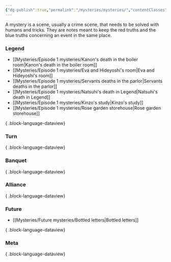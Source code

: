 ```yaml
---
{"dg-publish":true,"permalink":"/mysteries/mysteries/","contentClasses":"center-headings red-truth red-links blue-truth","created":"2025-03-31T18:55:49.544+02:00","updated":"2025-03-31T19:00:51.200+02:00"}
---
```


A mystery is a scene, usually a crime scene, that needs to be solved with humans  and tricks.
They are notes meant to keep the red truths and the blue truths concerning an event in the same place.

### Legend

- [[Mysteries/Episode 1 mysteries/Kanon's death in the boiler room\|Kanon's death in the boiler room]]
- [[Mysteries/Episode 1 mysteries/Eva and Hideyoshi's room\|Eva and Hideyoshi's room]]
- [[Mysteries/Episode 1 mysteries/Servants deaths in the parlor\|Servants deaths in the parlor]]
- [[Mysteries/Episode 1 mysteries/Natsuhi's death in Legend\|Natsuhi's death in Legend]]
- [[Mysteries/Episode 1 mysteries/Kinzo's study\|Kinzo's study]]
- [[Mysteries/Episode 1 mysteries/Rose garden storehouse\|Rose garden storehouse]]

{ .block-language-dataview}

### Turn

{ .block-language-dataview}
### Banquet

{ .block-language-dataview}
### Alliance

{ .block-language-dataview}

### Future
- [[Mysteries/Future mysteries/Bottled letters\|Bottled letters]]

{ .block-language-dataview}

### Meta

{ .block-language-dataview}
